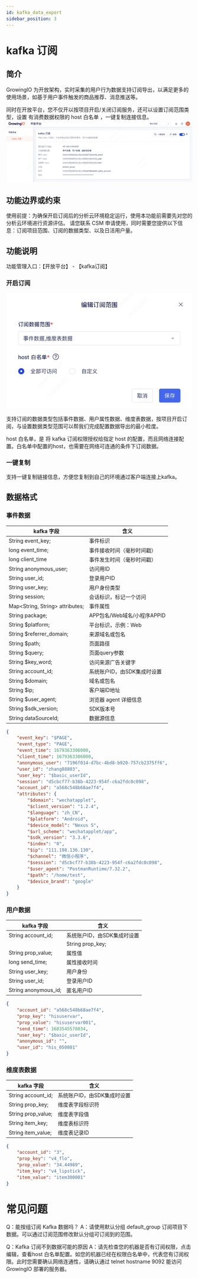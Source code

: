 ```yaml
---
id: kafka_data_export
sidebar_position: 3
---
```


# kafka 订阅

## 简介

GrowingIO 为开放架构，实时采集的用户行为数据支持订阅导出，以满足更多的使用场景，如基于用户事件触发的商品推荐、消息推送等。

同时在开放平台，您不仅开以按项目开启/关闭订阅服务，还可以设置订阅范围类型，设置 有消费数据权限的 host 白名单 ，一键复制连接信息。
![图 1](/img/01zhengti.png)  

## 功能边界或约束​
使用前提：为确保开启订阅后的分析云环境稳定运行，使用本功能前需要先对您的分析云环境进行资源评估。
  请您联系 CSM 申请使用，同时需要您提供以下信息：订阅项目范围、订阅的数据类型、以及日活用户量。

## 功能说明

功能管理入口：【开放平台】 - 【kafka订阅】

### 开启订阅
![图2](/img/02peizhixinxi.png)  

支持订阅的数据类型包括事件数据、用户属性数据、维度表数据，按项目开启订阅，与设置数据类型范围可以帮我们完成配置数据导出的最小粒度。

host 白名单，是 将 kafka 订阅权限授权给指定 host 的配置，而且网络连接配置。白名单中配置的host，也需要在网络可连通的条件下订阅数据。

### 一键复制
支持一键复制链接信息，方便您复制到自己的环境通过客户端连接上kafka。

## 数据格式

### 事件数据
| kafka 字段  | 含义                                                                                   |
| -------- | -------------------------------------------------------------------------------------- |
| String event_key; | 事件标识|
| long event_time; | 事件接收时间（毫秒时间戳）  |
| long client_time | 事件发生时间（毫秒时间戳） |
| String anonymous_user; |访问用ID  |
| String user_id; | 登录用户ID |
| String user_key; | 用户身份类型    |
| String session;    | 会话标识，标记一个访问 |
|Map<String, String> attributes;	|事件属性|
|String package;	|APP包名/Web域名/小程序APPID|
|String $platform;|	平台标识，示例：Web|
|String $referrer_domain;	|来源域名或包名|
|String $path;	|页面路径|
|String $query;	|页面query参数|
|String $key_word;	|访问来源广告关键字|
|String account_id;	|系统账户ID，由SDK集成时设置|
| String $domain;	|域名或包名|
|String $ip;	|客户端ID地址|
|String $user_agent;|浏览器 agent 详细信息|
|String $sdk_version;|	SDK版本号|
|String dataSourceId;	|数据源信息  |

```json
{
    "event_key": "$PAGE",
    "event_type": "PAGE",
    "event_time": 1679363306000,
    "client_time": 1679363306000,
    "anonymous_user": "7196f014-d7bc-4bd8-b920-757cb2375ff6",
    "user_id": "zhang88803",
    "user_key": "$basic_userId",
    "session": "d5cbcf77-b38b-4223-954f-c6a2fdc0c098",
    "account_id": "a568c548b68ae7f4",
    "attributes": {
        "$domain": "wechatapplet",
        "$client_version": "1.2.4",
        "$language": "zh_CN",
        "$platform": "Android",
        "$device_model": "Nexus 5",
        "$url_scheme": "wechatapplet/app",
        "$sdk_version": "3.3.6",
        "$index": "0",
        "$ip": "111.198.136.130",
        "$channel": "微信小程序",
        "$session": "d5cbcf77-b38b-4223-954f-c6a2fdc0c098",
        "$user_agent": "PostmanRuntime/7.32.2",
        "$path": "/home/test",
        "$device_brand": "google"
    }
}

```               

### 用户数据
| kafka 字段  | 含义                                                                                   |
| -------- | -------------------------------------------------------------------------------------- |
|String account_id;|系统账户ID，由SDK集成时设置|
||String prop_key;	|属性标识符|
|String prop_value;|	属性值|
|long send_time;	|属性接收时间|
|String user_key;|	用户身份|
|String user_id;	|登录用户ID|
|String anonymous_id;	|匿名用户ID|


```json
{
    "account_id": "a568c548b68ae7f4",
    "prop_key": "hisuservar",
    "prop_value": "hisuservar001",
    "send_time": 1683545578034,
    "user_key": "$basic_userId",
    "anonymous_id": "",
    "user_id": "his_050801"
}

```               
### 维度表数据
| kafka 字段  | 含义                                                                                   |
| -------- | -------------------------------------------------------------------------------------- |
|String account_id;	|系统账户ID，由SDK集成时设置|
|String prop_key;|	维度表字段标识符|
|String prop_value;	|维度表字段值|
|String item_key;|	维度表标识符|
|String item_value;|	维度表记录ID   |


```json
{
    "account_id": "3",
    "prop_key": "v4_flo",
    "prop_value": "34.44989",
    "item_key": "v4_lipstick",
    "item_value": "item300001"
}

```               

# 常见问题
Q：能按组订阅 Kafka 数据吗？
A：请使用默认分组 default_group 订阅项目下数据。可以通过订阅范围修改默认分组可订阅到的范围。

Q：Kafka 订阅不到数据可能的原因
A：请先检查您的机器是否有订阅权限，点击编辑，查看host 白名单配置。如您的机器已经在权限白名单中，代表您有订阅权限。此时您需要确认网络连通性，请确认通过 telnet hostname 9092 能访问 GrowingIO 部署的服务器。

